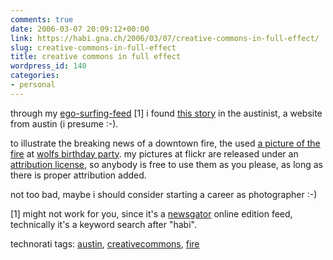 ```yaml
---
comments: true
date: 2006-03-07 20:09:12+00:00
link: https://habi.gna.ch/2006/03/07/creative-commons-in-full-effect/
slug: creative-commons-in-full-effect
title: creative commons in full effect
wordpress_id: 140
categories:
- personal
---
```



through my [ego-surfing-feed](http://services.newsgator.com/ngws/svc/KeywordRSS.aspx?fid=18703&fid2=414518&fid2=414518) [1] i found [this story](http://www.austinist.com/archives/2006/03/01/breaking_news_downtown_fire.php) in the austinist, a website from austin (i presume :-).
  
to illustrate the breaking news of a downtown fire, the used [a picture of the fire](https://www.flickr.com/photos/habi/104884444/) at [wolfs birthday party](https://www.flickr.com/photos/habi/sets/72057594070906030/). my pictures at flickr are released under an [attribution license](http://creativecommons.org/licenses/by/2.5/), so anybody is free to use them as you please, as long as there is proper attribution added.
  
not too bad, maybe i should consider starting a career as photographer :-)



[1] might not work for you, since it's a [newsgator](http://newsgator.com/) online edition feed, technically it's a keyword search after "habi".





technorati tags: [austin](http://www.technorati.com/tag/austin), [creativecommons](http://www.technorati.com/tag/creativecommons), [fire](http://www.technorati.com/tag/fire)
